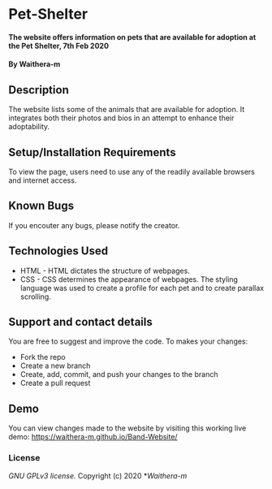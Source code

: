 # Pet-Shelter
#### The website offers information on pets that are available for adoption at the Pet Shelter, 7th Feb 2020
#### By **Waithera-m**
## Description
The website lists some of the animals that are available for adoption. It integrates both their photos and bios in an attempt to enhance their adoptability. 
## Setup/Installation Requirements
To view the page, users need to use any of the readily available browsers and internet access.  
## Known Bugs
If you encouter any bugs, please notify the creator. 
## Technologies Used
* HTML - HTML dictates the structure of webpages.
* CSS - CSS determines the appearance of webpages. The styling language was used to create a profile for each pet and to create parallax scrolling. 
## Support and contact details
You are free to suggest and improve the code. To makes your changes:
* Fork the repo
* Create a new branch
* Create, add, commit, and push your changes to the branch
* Create a pull request
## Demo
You can view changes made to the website by visiting this working live demo: https://waithera-m.github.io/Band-Website/
### License
*GNU GPLv3 license.*
Copyright (c) 2020 **Waithera-m*
